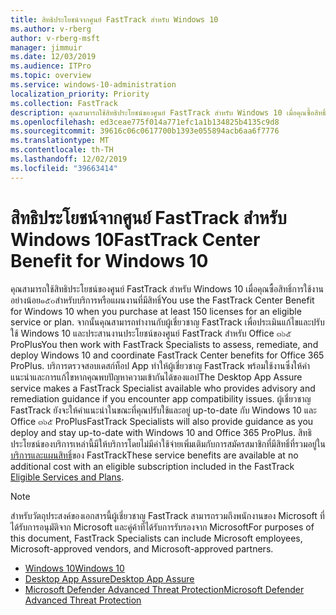 ```yaml
---
title: สิทธิประโยชน์จากศูนย์ FastTrack สำหรับ Windows 10
ms.author: v-rberg
author: v-rberg-msft
manager: jimmuir
ms.date: 12/03/2019
ms.audience: ITPro
ms.topic: overview
ms.service: windows-10-administration
localization_priority: Priority
ms.collection: FastTrack
description: คุณสามารถใช้สิทธิประโยชน์ของศูนย์ FastTrack สำหรับ Windows 10 เมื่อคุณซื้อสิทธิ์การใช้งานอย่าง*น้อย*๑๕๐สำหรับบริการหรือแผนงานที่มีสิทธิ์
ms.openlocfilehash: ed3ceae775f014a771efc1a1b134825b4135c9d8
ms.sourcegitcommit: 39616c06c0617700b1393e055894acb6aa6f7776
ms.translationtype: MT
ms.contentlocale: th-TH
ms.lasthandoff: 12/02/2019
ms.locfileid: "39663414"
---
```

# <a name="fasttrack-center-benefit-for-windows-10"></a><span data-ttu-id="9b1ae-103">สิทธิประโยชน์จากศูนย์ FastTrack สำหรับ Windows 10</span><span class="sxs-lookup"><span data-stu-id="9b1ae-103">FastTrack Center Benefit for Windows 10</span></span>

<span data-ttu-id="9b1ae-104">คุณสามารถใช้สิทธิประโยชน์ของศูนย์ FastTrack สำหรับ Windows 10 เมื่อคุณซื้อสิทธิ์การใช้งานอย่างน้อย๑๕๐สำหรับบริการหรือแผนงานที่มีสิทธิ์</span><span class="sxs-lookup"><span data-stu-id="9b1ae-104">You use the FastTrack Center Benefit for Windows 10 when you purchase at least 150 licenses for an eligible service or plan.</span></span> <span data-ttu-id="9b1ae-105">จากนั้นคุณสามารถทำงานกับผู้เชี่ยวชาญ FastTrack เพื่อประเมินแก้ไขและปรับใช้ Windows 10 และประสานงานประโยชน์ของศูนย์ FastTrack สำหรับ Office ๓๖๕ ProPlus</span><span class="sxs-lookup"><span data-stu-id="9b1ae-105">You then work with FastTrack Specialists to assess, remediate, and deploy Windows 10 and coordinate FastTrack Center benefits for Office 365 ProPlus.</span></span> <span data-ttu-id="9b1ae-106">บริการตรวจสอบเดสก์ท็อป App ทำให้ผู้เชี่ยวชาญ FastTrack พร้อมใช้งานซึ่งให้คำแนะนำและการแก้ไขหากคุณพบปัญหาความเข้ากันได้ของแอป</span><span class="sxs-lookup"><span data-stu-id="9b1ae-106">The Desktop App Assure service makes a FastTrack Specialist available who provides advisory and remediation guidance if you encounter app compatibility issues.</span></span>  <span data-ttu-id="9b1ae-107">ผู้เชี่ยวชาญ FastTrack ยังจะให้คำแนะนำในขณะที่คุณปรับใช้และอยู่ up-to-date กับ Windows 10 และ Office ๓๖๕ ProPlus</span><span class="sxs-lookup"><span data-stu-id="9b1ae-107">FastTrack Specialists will also provide guidance as you deploy and stay up-to-date with Windows 10 and Office 365 ProPlus.</span></span> <span data-ttu-id="9b1ae-108">สิทธิประโยชน์ของบริการเหล่านี้มีให้บริการโดยไม่มีค่าใช้จ่ายเพิ่มเติมกับการสมัครสมาชิกที่มีสิทธิ์ที่รวมอยู่ใน[บริการและแผนสิทธิ์](M365-eligible-services-and-plans.md)ของ FastTrack</span><span class="sxs-lookup"><span data-stu-id="9b1ae-108">These service benefits are available at no additional cost with an eligible subscription included in the FastTrack [Eligible Services and Plans](M365-eligible-services-and-plans.md).</span></span>
  
> [!NOTE]
> <span data-ttu-id="9b1ae-109">สำหรับวัตถุประสงค์ของเอกสารนี้ผู้เชี่ยวชาญ FastTrack สามารถรวมถึงพนักงานของ Microsoft ที่ได้รับการอนุมัติจาก Microsoft และคู่ค้าที่ได้รับการรับรองจาก Microsoft</span><span class="sxs-lookup"><span data-stu-id="9b1ae-109">For purposes of this document, FastTrack Specialists can include Microsoft employees, Microsoft-approved vendors, and Microsoft-approved partners.</span></span> 
    
- [<span data-ttu-id="9b1ae-110">Windows 10</span><span class="sxs-lookup"><span data-stu-id="9b1ae-110">Windows 10</span></span>](Win-10-windows-10.md)
- [<span data-ttu-id="9b1ae-111">Desktop App Assure</span><span class="sxs-lookup"><span data-stu-id="9b1ae-111">Desktop App Assure</span></span>](Win-10-desktop-app-assure.md)
- [<span data-ttu-id="9b1ae-112">Microsoft Defender Advanced Threat Protection</span><span class="sxs-lookup"><span data-stu-id="9b1ae-112">Microsoft Defender Advanced Threat Protection</span></span>](Win-10-microsoft-defender-atp.md)
  

  

 